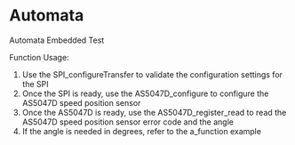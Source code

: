 # Automata
Automata Embedded Test

Function Usage:
1) Use the SPI_configureTransfer to validate the configuration settings for the SPI
2) Once the SPI is ready, use the AS5047D_configure to configure the AS5047D speed position sensor
3) Once the AS5047D is ready, use the AS5047D_register_read to read the AS5047D speed position sensor error code and the angle
4) If the angle is needed in degrees, refer to the a_function example
